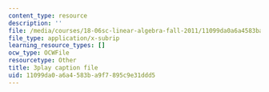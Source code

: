 ```yaml
---
content_type: resource
description: ''
file: /media/courses/18-06sc-linear-algebra-fall-2011/11099da0a6a4583ba9f7895c9e31ddd5_5IGTFgPqlkw.vtt
file_type: application/x-subrip
learning_resource_types: []
ocw_type: OCWFile
resourcetype: Other
title: 3play caption file
uid: 11099da0-a6a4-583b-a9f7-895c9e31ddd5
---
```

